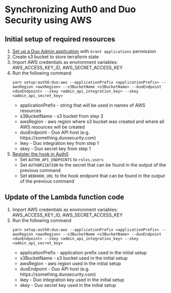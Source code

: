 # Synchronizing Auth0 and Duo Security using AWS

## Initial setup of required resources
1. [Set up a Duo Admin application](https://duo.com/docs/adminapi#first-steps) with `Grant applications` permission
2. Create s3 bucket to store terraform state
3. Import AWS credentials as environment variables: AWS_ACCESS_KEY_ID, AWS_SECRET_ACCESS_KEY
4. Run the following command
    ```
    yarn setup:auth0:duo:aws --applicationPrefix <applicationPrefix> --awsRegion <awsRegion> --s3BucketName <s3BucketName> --duoEndpoint <duoEndpoint> --ikey <admin_api_integration_key> --skey <admin_api_secret_key>
    ```
    * applicationPrefix - string that will be used in names of AWS resources
    * s3BucketName - s3 bucket from step 3
    * awsRegion - aws region where s3 bucket was created and where all AWS resources will be created
    * duoEndpoint - Duo API host (e.g. https\://something.duosecurity.com)
    * ikey - Duo integration key from step 1
    * skey - Duo secret key from step 1
5. [Register the hook in Auth0](https://auth0.com/docs/extensions/management-api-webhooks)
    * Set `AUTH0_API_ENDPOINTS` to `roles,users`
    * Set `AUTHORIZATION` to the secret that can be found in the output of the previous command
    * Set `WEBHOOK_URL` to the hook endpoint that can be found in the output of the previous command

## Update of the Lambda function code
1. Import AWS credentials as environment variables: AWS_ACCESS_KEY_ID, AWS_SECRET_ACCESS_KEY
2. Run the following command
    ```
    yarn setup:auth0:duo:aws --applicationPrefix <applicationPrefix> --awsRegion <awsRegion> --s3BucketName <s3BucketName> --duoEndpoint <duoEndpoint> --ikey <admin_api_integration_key> --skey <admin_api_secret_key>
    ```
    * applicationPrefix - application prefix used in the initial setup
    * s3BucketName - s3 bucket used in the initial setup
    * awsRegion - aws region used in the initial setup
    * duoEndpoint - Duo API host (e.g. https\://something.duosecurity.com)
    * ikey - Duo integration key used in the initial setup
    * skey - Duo secret key used in the initial setup

